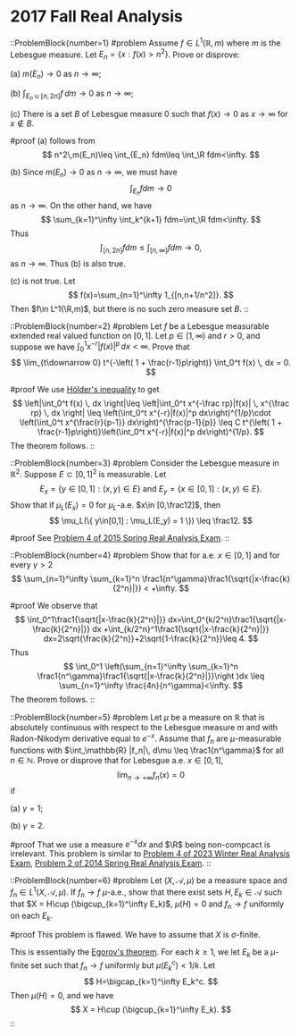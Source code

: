 # 2017 Fall Real Analysis

::ProblemBlock{number=1}
#problem
Assume $f\in L^1(\mathbb{R},m)$ where $m$ is the Lebesgue measure. Let $E_n = \{ x : f(x)>n^2 \}$. Prove or disprove:

(a) $m(E_n)\to 0$ as $n\to\infty$;

(b) $\int_{E_n\cup [n,2n]} f\, dm\to 0$ as $n\to\infty$;

(c) There is a set $B$ of Lebesgue measure 0 such that $f(x)\to0$ as $x\to \infty$ for $x\notin B$.

#proof
(a) follows from
$$
n^2\,m(E_n)\leq \int_{E_n} fdm\leq \int_\R fdm<\infty.
$$

(b) Since $m(E_n)\to 0$ as $n\to\infty$, we must have 
$$
\int_{E_n} fdm\to 0
$$
as $n\to\infty$. On the other hand, we have 
$$
\sum_{k=1}^\infty \int_k^{k+1} fdm=\int_\R fdm<\infty.
$$
Thus 
$$
\int_{[n,2n]}f dm\leq \int_{[n,\infty]}f dm\to 0,
$$
as $n\to\infty$. Thus
(b) is also true. 

(c) is not true. Let 
$$
f(x)=\sum_{n=1}^\infty 1_{[n,n+1/n^2]}.
$$
Then $f\in L^1(\R,m)$, but there is no such zero measure set $B$.
::

::ProblemBlock{number=2}
#problem
Let $f$ be a Lebesgue measurable extended real valued function on $[0,1]$. Let $p\in[1,\infty)$ and $r>0$, and suppose we have $\int_0^1 x^{-r}|f(x)|^p \, dx < \infty$. Prove that
$$
\lim_{t\downarrow 0} t^{-\left( 1 + \frac{r-1}p\right)} \int_0^t f(x) \, dx = 0.
$$

#proof
We use [Hölder's inequality](https://en.wikipedia.org/wiki/Hölder%27s_inequality#Notable_special_cases) to get
$$
\left|\int_0^t f(x) \, dx \right|\leq \left|\int_0^t x^{-\frac rp}|f(x)| \, x^{\frac rp} \, dx \right|
\leq
\left(\int_0^t x^{-r}|f(x)|^p dx\right)^{1/p}\cdot \left(\int_0^t x^{\frac{r}{p-1}} dx\right)^{\frac{p-1}{p}}
\leq C t^{\left( 1 + \frac{r-1}p\right)}\left(\int_0^t x^{-r}|f(x)|^p dx\right)^{1/p}.
$$
The theorem follows. 
::

::ProblemBlock{number=3}
#problem
Consider the Lebesgue measure in $\mathbb{R}^2$. Suppose $E\subset [0,1]^2$ is measurable. Let
$$
E_x = \{ y\in[0,1] : (x,y)\in E \} \text{ and } E_y = \{ x\in[0,1] : (x,y)\in E \}.
$$
Show that if $\mu_L(E_x)=0$ for $\mu_L$-a.e. $x\in [0,\frac12]$, then
$$
\mu_L(\{ y\in[0,1] : \mu_L(E_y) = 1 \}) \leq \frac12.
$$

#proof
See [Problem 4 of 2015 Spring Real Analysis Exam](/posts/real-analysis/2015-spring).
::

::ProblemBlock{number=4}
#problem
Show that for a.e. $x\in[0,1]$ and for every $\gamma>2$
$$
\sum_{n=1}^\infty \sum_{k=1}^n \frac1{n^\gamma}\frac1{\sqrt{|x-\frac{k}{2^n}|}} < +\infty.
$$

#proof
We observe that 
$$
\int_0^1\frac1{\sqrt{|x-\frac{k}{2^n}|}} dx=\int_0^{k/2^n}\frac1{\sqrt{|x-\frac{k}{2^n}|}} dx
+\int_{k/2^n}^1\frac1{\sqrt{|x-\frac{k}{2^n}|}} dx=2\sqrt{\frac{k}{2^n}}+2\sqrt{1-\frac{k}{2^n}}\leq 4.
$$
Thus 
$$
\int_0^1 \left(\sum_{n=1}^\infty \sum_{k=1}^n \frac1{n^\gamma}\frac1{\sqrt{|x-\frac{k}{2^n}|}}\right )dx
\leq \sum_{n=1}^\infty \frac{4n}{n^\gamma}<\infty.
$$
The theorem follows. 
::

::ProblemBlock{number=5}
#problem
Let $\mu$ be a measure on $\mathbb{R}$ that is absolutely continuous with respect to the Lebesgue measure $m$ and with Radon-Nikodym derivative equal to $e^{-x}$. Assume that $f_n$ are $\mu$-measurable functions with $\int_\mathbb{R} |f_n|\, d\mu \leq \frac1{n^\gamma}$ for all $n\in\mathbb{N}$. Prove or disprove that for Lebesgue a.e. $x\in[0,1]$,
$$
\lim_{n\to+\infty} f_n(x) = 0
$$
if

(a) $\gamma=1$;

(b) $\gamma=2$.

#proof
That we use a measure $e^{-x} dx$ and $\R$ being non-compcact is irrelevant. This problem is similar to [Problem 4 of 2023 Winter Real Analysis Exam](/posts/real-analysis/2023-winter),
[Problem 2 of 2014 Spring Real Analysis Exam](/posts/real-analysis/2014-spring).
::

::ProblemBlock{number=6}
#problem
Let $(X,\mathcal{A},\mu)$ be a measure space and $f_n\in L^1(X,\mathcal{A},\mu)$. If $f_n\to f$ $\mu$-a.e., show that there exist sets $H,E_k\in\mathcal{A}$ such that $X = H\cup (\bigcup_{k=1}^\infty E_k)$, $\mu(H)=0$ and $f_n\to f$ uniformly on each $E_k$.

#proof
This problem is flawed. We have to assume that $X$ is $\sigma$-finite.

This is essentially the [Egorov's theorem](https://en.wikipedia.org/wiki/Egorov%27s_theorem). For each $k\geq 1$, we let $E_k$ be a $\mu$-finite  set such that $f_n\to f$ uniformly but $\mu(E_k^c)<1/k$. Let 
$$
H=\bigcap_{k=1}^\infty E_k^c.
$$
Then $\mu(H)=0$, and we have 
$$
X = H\cup (\bigcup_{k=1}^\infty E_k).
$$
::
